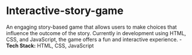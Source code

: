 # Interactive-story-game
 An engaging story-based game that allows users to make choices that influence the outcome of the story. Currently in development using HTML, CSS, and JavaScript, the game offers a fun and interactive experience.      - **Tech Stack:** HTML, CSS, JavaScript  
